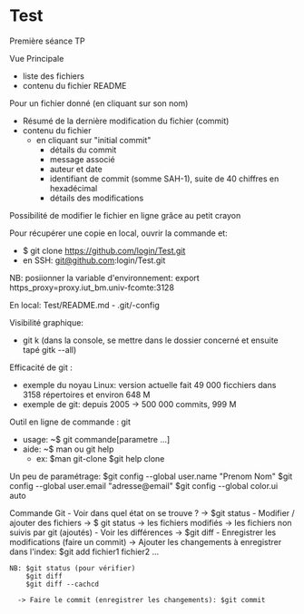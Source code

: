 # Test
Première séance TP

Vue Principale 
  - liste des fichiers
  - contenu du fichier README

Pour un fichier donné (en cliquant sur son nom)
  - Résumé de la dernière modification du fichier (commit)
  - contenu du fichier
    * en cliquant sur "initial commit"
      * détails du commit
      * message associé
      * auteur et date
      * identifiant de commit (somme SAH-1), suite de 40 chiffres en hexadécimal
      * détails des modifications

Possibilité de modifier le fichier en ligne grâce au petit crayon

Pour récupérer une copie en local, ouvrir la commande et: 
- $ git clone https://github.com/login/Test.git
- en SSH: git@github.com:login/Test.git

NB: posiionner la variable d'environnement: export https_proxy=proxy.iut_bm.univ-fcomte:3128

En local: 
  Test/README.md
    - .git/-config

Visibilité graphique: 
  - git k (dans la console, se mettre dans le dossier concerné et ensuite tapé gitk --all)

Efficacité de git : 
- exemple du noyau Linux: version actuelle fait 49 000 ficchiers dans 3158 répertoires et environ 648 M
- exemple de git: depuis 2005 -> 500 000 commits, 999 M

Outil en ligne de commande : git
- usage: ~$ git commande[parametre ...]
- aide: ~$ man ou git help
  * ex: $man git-clone
        $git help clone

Un peu de paramétrage: 
  $git config --global user.name "Prenom Nom"
  $git config --global user.email "adresse@email"
  $git config --global color.ui auto
  
  Commande Git
    - Voir dans quel état on se trouve ? 
      -> $git status
    - Modifier / ajouter des fichiers 
      -> $ git status
      -> les fichiers modifiés
      -> les fichiers non suivis par git (ajoutés)
    - Voir les différences 
      -> $git diff
    - Enregistrer les modifications (faire un commit)
      -> Ajouter les changements à enregistrer dans l'index: $git add fichier1 fichier2 ...
      
    NB: $git status (pour vérifier)
        $git diff
        $git diff --cachcd
      
      -> Faire le commit (enregistrer les changements): $git commit

